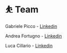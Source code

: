 # ⛹ Team

Gabriele Picco - [Linkedin](https://www.linkedin.com/in/gabriele-picco/)

Andrea Fortugno - [Linkedin](https://www.linkedin.com/in/andreafortugno/)

Luca Cillario - [Linkedin](https://www.linkedin.com/in/luca-cillario-baa702146/)
